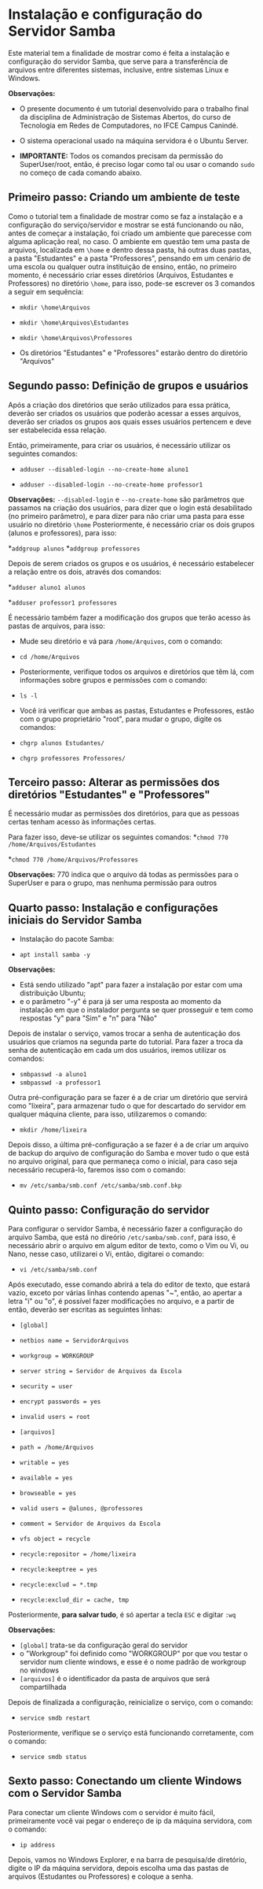 # Instalação e configuração do Servidor Samba

Este material tem a finalidade de mostrar como é feita a instalação e configuração do servidor Samba, que serve para a transferência de arquivos entre diferentes sistemas, inclusive, entre sistemas Linux e Windows.

**Observações:**
* O presente documento é um tutorial desenvolvido para o trabalho final da disciplina de Administração de Sistemas Abertos, do curso de Tecnologia em Redes de Computadores, no IFCE Campus Canindé.

* O sistema operacional usado na máquina servidora é o Ubuntu Server.

* **IMPORTANTE:** Todos os comandos precisam da permissão do SuperUser/root, então, é preciso logar como tal ou usar o comando `sudo` no começo de cada comando abaixo.

## Primeiro passo: Criando um ambiente de teste

Como o tutorial tem a finalidade de mostrar como se faz a instalação e a configuração do serviço/servidor e mostrar se está funcionando ou não, antes de começar a instalação, foi criado um ambiente que parecesse com alguma aplicação real, no caso. 
O ambiente em questão tem uma pasta de arquivos, localizada em `\home` e dentro dessa pasta, há outras duas pastas, a pasta "Estudantes" e a pasta "Professores", pensando em um cenário de uma escola ou qualquer outra instituição de ensino, então, no primeiro momento, é necessário criar esses diretórios (Arquivos, Estudantes e Professores) no diretório `\home`, para isso, pode-se escrever os 3 comandos a seguir em sequência:
* `mkdir \home\Arquivos`
* `mkdir \home\Arquivos\Estudantes`
* `mkdir \home\Arquivos\Professores`

* Os diretórios "Estudantes" e "Professores" estarão dentro do diretório "Arquivos"

## Segundo passo: Definição de grupos e usuários
Após a criação dos diretórios que serão utilizados para essa prática, deverão ser criados os usuários que poderão acessar a esses arquivos, deverão ser criados os grupos aos quais esses usuários pertencem e deve ser estabelecida essa relação.

Então, primeiramente, para criar os usuários, é necessário utilizar os seguintes comandos:

* `adduser --disabled-login --no-create-home aluno1`

* `adduser --disabled-login --no-create-home professor1`

**Observações:** `--disabled-login` e `--no-create-home` são parâmetros que passamos na criação dos usuários, para dizer que o login está desabilitado (no primeiro parâmetro), e para dizer para não criar uma pasta para esse usuário no diretório `\home`
Posteriormente, é necessário criar os dois grupos (alunos e professores), para isso:

*`addgroup alunos`
*`addgroup professores`

Depois de serem criados os grupos e os usuários, é necessário estabelecer a relação entre os dois, através dos comandos:

*`adduser aluno1 alunos`

*`adduser professor1 professores`

É necessário também fazer a modificação dos grupos que terão acesso às pastas de arquivos, para isso:
* Mude seu diretório e vá para `/home/Arquivos`, com o comando:

* `cd /home/Arquivos`

* Posteriormente, verifique todos os arquivos e diretórios que têm lá, com informações sobre grupos e permissões com o comando:

* `ls -l`

* Você irá verificar que ambas as pastas, Estudantes e Professores, estão com o grupo proprietário "root", para mudar o grupo, digite os comandos:

* `chgrp alunos Estudantes/`
* `chgrp professores Professores/`

## Terceiro passo: Alterar as permissões dos diretórios "Estudantes" e "Professores"

É necessário mudar as permissões dos diretórios, para que as pessoas certas tenham acesso às informações certas.

Para fazer isso, deve-se utilizar os seguintes comandos:
*`chmod 770 /home/Arquivos/Estudantes`

*`chmod 770 /home/Arquivos/Professores`

**Observações:** 770 indica que o arquivo dá todas as permissões para o SuperUser e para o grupo, mas nenhuma permissão para outros

## Quarto passo: Instalação e configurações iniciais do Servidor Samba

* Instalação do pacote Samba:

* `apt install samba -y`

**Observações:** 
* Está sendo utilizado "apt" para fazer a instalação por estar com uma distribuição Ubuntu; 
* e o parâmetro "-y" é para já ser uma resposta ao momento da instalação em que o instalador pergunta se quer prosseguir e tem como respostas "y" para "Sim" e "n" para "Não"

Depois de instalar o serviço, vamos trocar a senha de autenticação dos usuários que criamos na segunda parte do tutorial.
Para fazer a troca da senha de autenticação em cada um dos usuários, iremos utilizar os comandos:

* `smbpasswd -a aluno1`
* `smbpasswd -a professor1`

Outra pré-configuração para se fazer é a de criar um diretório que servirá como "lixeira", para armazenar tudo o que for descartado do servidor em qualquer máquina cliente, para isso, utilizaremos o comando: 

* `mkdir /home/lixeira`

Depois disso, a última pré-configuração a se fazer é a de criar um arquivo de backup do arquivo de configuração do Samba e mover tudo o que está no arquivo original, para que permaneça como o inicial, para caso seja necessário recuperá-lo, faremos isso com o comando:

* `mv /etc/samba/smb.conf /etc/samba/smb.conf.bkp`

## Quinto passo: Configuração do servidor

Para configurar o servidor Samba, é necessário fazer a configuração do arquivo Samba, que está no direório `/etc/samba/smb.conf`, para isso, é necessário abrir o arquivo em algum editor de texto, como o Vim ou Vi, ou Nano, nesse caso, utilizarei o Vi, então, digitarei o comando:

* `vi /etc/samba/smb.conf`

Após executado, esse comando abrirá a tela do editor de texto, que estará vazio, exceto por várias linhas contendo apenas "~", então, ao apertar a letra "i" ou "o", é possível fazer modificações no arquivo, e a partir de então, deverão ser escritas as seguintes linhas: 

* `[global]`
*   `netbios name = ServidorArquivos`
*   `workgroup = WORKGROUP`
*   `server string = Servidor de Arquivos da Escola`
*   `security = user`
*   `encrypt passwords = yes`
*   `invalid users = root`

* `[arquivos]`
*   `path = /home/Arquivos`
*   `writable = yes`
*   `available = yes`
*   `browseable = yes`
*   `valid users = @alunos, @professores`
*   `comment = Servidor de Arquivos da Escola`
*   `vfs object = recycle`
*   `recycle:repositor = /home/lixeira`
*   `recycle:keeptree = yes`
*   `recycle:exclud = *.tmp`
*   `recycle:exclud_dir = cache, tmp`

Posteriormente, **para salvar tudo**, é só apertar a tecla `ESC` e digitar `:wq`


**Observações:**
* `[global]` trata-se da configuração geral do servidor 
* o "Workgroup" foi definido como "WORKGROUP" por que vou testar o servidor num cliente windows, e esse é o nome padrão de workgroup no windows
* `[arquivos]` é o identificador da pasta de arquivos que será compartilhada

Depois de finalizada a configuração, reinicialize o serviço, com o comando: 
* `service smdb restart`

Posteriormente, verifique se o serviço está funcionando corretamente, com o comando:
* `service smdb status`


## Sexto passo: Conectando um cliente Windows com o Servidor Samba

Para conectar um cliente Windows com o servidor é muito fácil, primeiramente você vai pegar o endereço de ip da máquina servidora, com o comando:
* `ip address`

Depois, vamos no Windows  Explorer, e na barra de pesquisa/de diretório, digite o IP da máquina servidora, depois escolha uma das pastas de arquivos (Estudantes ou Professores) e coloque a senha.
